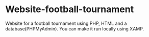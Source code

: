 # Website-football-tournament
Website for a football tournament using PHP, HTML and a database(PHPMyAdmin).
You can make it run locally using XAMP.
